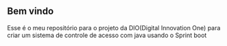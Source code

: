 ## Bem vindo



Esse é o meu repositório para o projeto da DIO(Digital Innovation One) para criar um sistema de controle de acesso com java usando o Sprint boot